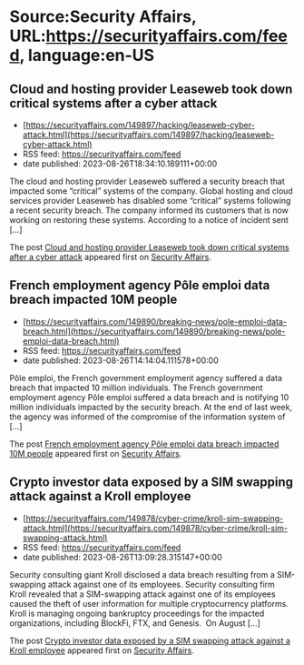 # Source:Security Affairs, URL:https://securityaffairs.com/feed, language:en-US

## Cloud and hosting provider Leaseweb took down critical systems after a cyber attack
 - [https://securityaffairs.com/149897/hacking/leaseweb-cyber-attack.html](https://securityaffairs.com/149897/hacking/leaseweb-cyber-attack.html)
 - RSS feed: https://securityaffairs.com/feed
 - date published: 2023-08-26T18:34:10.189111+00:00

<p>The cloud and hosting provider Leaseweb suffered a security breach that impacted some &#8220;critical&#8221; systems of the company. Global hosting and cloud services provider Leaseweb has disabled some &#8220;critical&#8221; systems following a recent security breach. The company informed its customers that is now working on restoring these systems. According to a notice of incident sent [&#8230;]</p>
<p>The post <a href="https://securityaffairs.com/149897/hacking/leaseweb-cyber-attack.html" rel="nofollow">Cloud and hosting provider Leaseweb took down critical systems after a cyber attack</a> appeared first on <a href="https://securityaffairs.com" rel="nofollow">Security Affairs</a>.</p>

## French employment agency Pôle emploi data breach impacted 10M people
 - [https://securityaffairs.com/149890/breaking-news/pole-emploi-data-breach.html](https://securityaffairs.com/149890/breaking-news/pole-emploi-data-breach.html)
 - RSS feed: https://securityaffairs.com/feed
 - date published: 2023-08-26T14:14:04.111578+00:00

<p>Pôle emploi, the French government employment agency suffered a data breach that impacted&#160;10 million individuals. The French government employment agency Pôle emploi suffered a data breach and is notifying 10 million individuals impacted by the security breach. At the end of last week, the agency was informed of the compromise of the information system of [&#8230;]</p>
<p>The post <a href="https://securityaffairs.com/149890/breaking-news/pole-emploi-data-breach.html" rel="nofollow">French employment agency Pôle emploi data breach impacted 10M people</a> appeared first on <a href="https://securityaffairs.com" rel="nofollow">Security Affairs</a>.</p>

## Crypto investor data exposed by a SIM swapping attack against a Kroll employee
 - [https://securityaffairs.com/149878/cyber-crime/kroll-sim-swapping-attack.html](https://securityaffairs.com/149878/cyber-crime/kroll-sim-swapping-attack.html)
 - RSS feed: https://securityaffairs.com/feed
 - date published: 2023-08-26T13:09:28.315147+00:00

<p>Security consulting giant&#160;Kroll&#160;disclosed a data breach resulting from a SIM-swapping attack against one of its employees. Security consulting firm Kroll&#160;revealed that a SIM-swapping attack against one of its employees caused the theft of user information for multiple cryptocurrency platforms. Kroll is managing ongoing bankruptcy proceedings for the impacted organizations, including BlockFi,&#160;FTX, and Genesis.&#160; On August [&#8230;]</p>
<p>The post <a href="https://securityaffairs.com/149878/cyber-crime/kroll-sim-swapping-attack.html" rel="nofollow">Crypto investor data exposed by a SIM swapping attack against a Kroll employee</a> appeared first on <a href="https://securityaffairs.com" rel="nofollow">Security Affairs</a>.</p>

